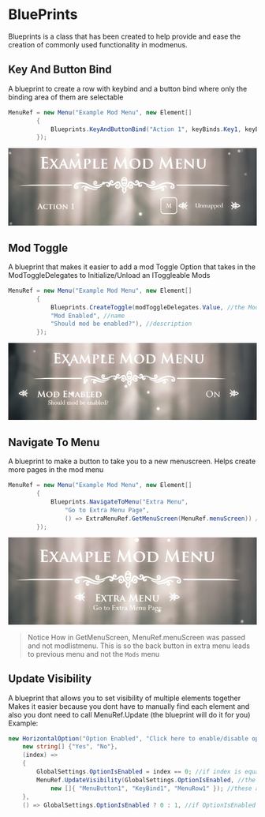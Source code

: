 ﻿# BluePrints
Blueprints is a class that has been created to help provide and ease the creation of commonly used functionality in modmenus.

## Key And Button Bind
A blueprint to create a row with keybind and a button bind where only the binding area of them are selectable
```cs
MenuRef = new Menu("Example Mod Menu", new Element[]
        {
            Blueprints.KeyAndButtonBind("Action 1", keyBinds.Key1, keyBinds.Button1),
        });
```
![Key and Button Bind Example](../Images/BetterMenusKeyAndButtonBind.jpg)
## Mod Toggle
A blueprint that makes it easier to add a mod Toggle Option that takes in the ModToggleDelegates to Initialize/Unload an IToggleable Mods
```cs
MenuRef = new Menu("Example Mod Menu", new Element[]
        {
            Blueprints.CreateToggle(modToggleDelegates.Value, //the ModToggleDelegates provided by MAPI 
            "Mod Enabled", //name 
            "Should mod be enabled?"), //description
        });
```
![Mod Toggle Example](../Images/BetterMenusModToggle.jpg)
## Navigate To Menu
A blueprint to make a button to take you to a new menuscreen. Helps create more pages in the mod menu
```cs
MenuRef = new Menu("Example Mod Menu", new Element[]
        {
            Blueprints.NavigateToMenu("Extra Menu", 
                "Go to Extra Menu Page", 
                () => ExtraMenuRef.GetMenuScreen(MenuRef.menuScreen)) //this is a Func<MenuScreen> you have to return the "Next Page" MenuScreen here
        });
```
![Navigate To Menu Example](../Images/BetterMenusNavigateToMenu.jpg)
> Notice How in GetMenuScreen, MenuRef.menuScreen was passed and not modlistmenu. This is so the back button in extra menu leads to previous menu and not the `Mods` menu  
## Update Visibility
A blueprint that allows you to set visibility of multiple elements together
Makes it easier because you dont have to manually find each element and also you dont need to call MenuRef.Update (the blueprint will do it for you)
Example:
```cs
new HorizontalOption("Option Enabled", "Click here to enable/disable option",
    new string[] {"Yes", "No"},
    (index) =>
    {
        GlobalSettings.OptionIsEnabled = index == 0; //if index is equal to 0, yes was selected
        MenuRef.UpdateVisibility(GlobalSettings.OptionIsEnabled, //the value isVisible should be set to
            new []{ "MenuButton1", "KeyBind1", "MenuRow1" }); //these are a string array of element ids whose visibility needs to be updated
    },
    () => GlobalSettings.OptionIsEnabled ? 0 : 1, //if OptionIsEnabled is true, return 0 (yes) else return 1 (no)
    
```